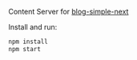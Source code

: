 Content Server for [blog-simple-next](https://github.com/victorkane/blog-simple-next)

Install and run:

```bash
npm install
npm start
```
